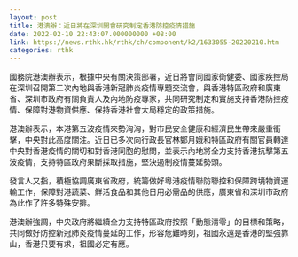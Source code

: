 ```yaml
---
layout: post
title: 港澳辦：近日將在深圳開會研究制定香港防控疫情措施
date: 2022-02-10 22:43:07.000000000 +08:00
link: https://news.rthk.hk/rthk/ch/component/k2/1633055-20220210.htm
categories: rthk
---
```


國務院港澳辦表示，根據中央有關決策部署，近日將會同國家衛健委、國家疾控局在深圳召開第二次內地與香港新冠肺炎疫情專題交流會，與香港特區政府和廣東省、深圳市政府有關負責人及內地防疫專家，共同研究制定和實施支持香港防控疫情、保障對港物資供應、保持香港社會大局穩定的政策措施。

港澳辦表示，本港第五波疫情來勢洶洶，對市民安全健康和經濟民生帶來嚴重衝擊，中央對此高度關注。近日已多次向行政長官林鄭月娥和特區政府有關官員轉達中央對香港疫情的關切和對香港同胞的慰問，並表示內地將全力支持香港抗擊第五波疫情，支持特區政府果斷採取措施，堅決遏制疫情蔓延勢頭。

發言人又指，積極協調廣東省政府，統籌做好粵港疫情聯防聯控和保障跨境物資運輸工作，保障對港蔬菜、鮮活食品和其他日用必需品的供應，廣東省和深圳市政府為此作了許多特殊安排。

港澳辦強調，中央政府將繼續全力支持特區政府按照「動態清零」的目標和策略，共同做好防控新冠肺炎疫情蔓延的工作，形容危難時刻，祖國永遠是香港的堅強靠山，香港只要有求，祖國必定有應。
